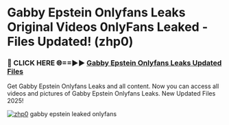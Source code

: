 # Gabby Epstein Onlyfans Leaks Original Videos 0nlyFans Leaked - Files Updated! (zhp0)

<h3>🔴 CLICK HERE 🌐==►► <a href="https://tinyurl.com/2jnfzry5" rel="nofollow">Gabby Epstein Onlyfans Leaks Updated Files</a></h3>

Get Gabby Epstein Onlyfans Leaks and all content. Now you can access all videos and pictures of Gabby Epstein Onlyfans Leaks. New Updated Files 2025!

[![zhp0](https://i.imgur.com/GyGTBgg.gif)](https://tinyurl.com/2jnfzry5)
gabby epstein leaked onlyfans